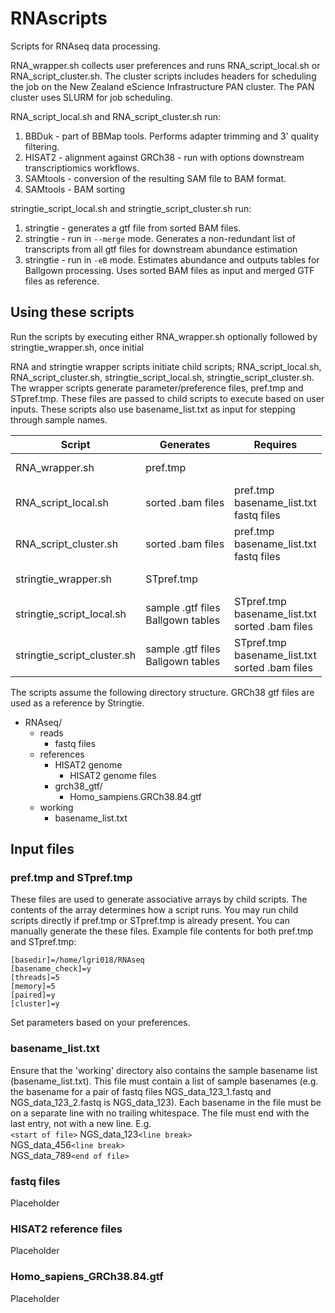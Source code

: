 # RNAscripts
Scripts for RNAseq data processing.

RNA_wrapper.sh collects user preferences and runs RNA_script_local.sh or RNA_script_cluster.sh. The cluster scripts includes headers for scheduling the job on the New Zealand eScience Infrastructure PAN cluster. The PAN cluster uses SLURM for job scheduling.

RNA_script_local.sh and RNA_script_cluster.sh run:
1. BBDuk - part of BBMap tools. Performs adapter trimming and 3' quality filtering.
2. HISAT2 - alignment against GRCh38 - run with options downstream transcriptiomics workflows.
3. SAMtools - conversion of the resulting SAM file to BAM format.
4. SAMtools - BAM sorting

stringtie_script_local.sh and stringtie_script_cluster.sh run:
1. stringtie - generates a gtf file from sorted BAM files.
2. stringtie - run in `--merge` mode. Generates a non-redundant list of transcripts from all gtf files for downstream abundance estimation
3. stringtie - run in `-eB` mode. Estimates abundance and outputs tables for Ballgown processing. Uses sorted BAM files as input and merged GTF files as reference.

## Using these scripts

Run the scripts by executing either RNA_wrapper.sh optionally followed by stringtie_wrapper.sh, once initial 

RNA and stringtie wrapper scripts initiate child scripts; RNA_script_local.sh, RNA_script_cluster.sh, stringtie_script_local.sh, stringtie_script_cluster.sh. The wrapper scripts generate parameter/preference files, pref.tmp and STpref.tmp. These files are passed to child scripts to execute based on user inputs. These scripts also use basename_list.txt as input for stepping through sample names.

Script | Generates | Requires
--- | --- | ---
RNA_wrapper.sh | pref.tmp | <br/><br/>
RNA_script_local.sh | sorted .bam files | pref.tmp <br/> basename_list.txt <br/> fastq files
RNA_script_cluster.sh | sorted .bam files | pref.tmp <br/> basename_list.txt <br/> fastq files
stringtie_wrapper.sh | STpref.tmp | <br/><br/>
stringtie_script_local.sh | sample .gtf files <br/> Ballgown tables | STpref.tmp <br/> basename_list.txt <br/> sorted .bam files
stringtie_script_cluster.sh | sample .gtf files <br/> Ballgown tables | STpref.tmp <br/> basename_list.txt <br/> sorted .bam files

The scripts assume the following directory structure. GRCh38 gtf files are used as a reference by Stringtie.

* RNAseq/  
  * reads
    * fastq files
  * references
    * HISAT2 genome
      * HISAT2 genome files
    * grch38_gtf/
      * Homo_sampiens.GRCh38.84.gtf
  * working
    * basename_list.txt

## Input files
### pref.tmp and STpref.tmp

These files are used to generate associative arrays by child scripts. The contents of the array determines how a script runs. You may run child scripts directly if pref.tmp or STpref.tmp is already present. You can manually generate the these files. Example file contents for both pref.tmp and STpref.tmp:

`[basedir]=/home/lgri018/RNAseq`<br/>
`[basename_check]=y`<br/>
`[threads]=5`<br/>
`[memory]=5`<br/>
`[paired]=y`<br/>
`[cluster]=y`<br/>

Set parameters based on your preferences.

### basename_list.txt

Ensure that the 'working' directory also contains the sample basename list (basename_list.txt).
This file must contain a list of sample basenames (e.g. the basename for a pair of fastq files NGS_data_123_1.fastq and NGS_data_123_2.fastq is NGS_data_123).
Each basename in the file must be on a separate line with no trailing whitespace. The file must end with the last entry, not with a new line. E.g. <br/>
`<start of file>` NGS_data_123`<line break>`<br/>
NGS_data_456`<line break>`<br/>
NGS_data_789`<end of file>`

### fastq files
Placeholder

### HISAT2 reference files
Placeholder

### Homo_sapiens_GRCh38.84.gtf
Placeholder
